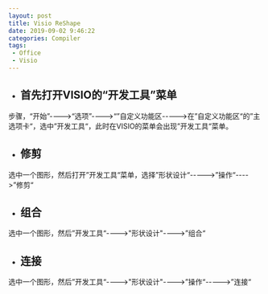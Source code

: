 ```yaml
---
layout: post
title: Visio ReShape 
date: 2019-09-02 9:46:22
categories: Compiler
tags:
 - Office
 - Visio
---
```


+ ## 首先打开VISIO的“开发工具”菜单
步骤，“开始”---->“选项”---->“”自定义功能区----->在”自定义功能区“的”主选项卡“，选中”开发工具“，此时在VISIO的菜单会出现”开发工具“菜单。

+ ## 修剪
选中一个图形，然后打开”开发工具“菜单，选择”形状设计“----->”操作“---->”修剪“

+ ## 组合
选中一个图形，然后”开发工具“---->"形状设计"---->”组合“

+ ## 连接
选中一个图形，然后”开发工具“---->"形状设计"---->”操作“----->”连接“


